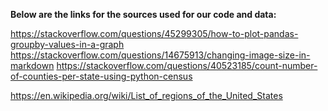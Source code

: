 

__Below are the links for the sources used for our code and data:__

https://stackoverflow.com/questions/45299305/how-to-plot-pandas-groupby-values-in-a-graph
https://stackoverflow.com/questions/14675913/changing-image-size-in-markdown
https://stackoverflow.com/questions/40523185/count-number-of-counties-per-state-using-python-census






https://en.wikipedia.org/wiki/List_of_regions_of_the_United_States
